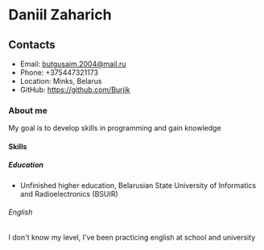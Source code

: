 # Daniil Zaharich

## Contacts
* Email: butgusaim.2004@mail.ru
* Phone: +375447321173
* Location: Minks, Belarus
* GitHub: https://github.com/Burjik


### About me

My goal is to develop skills in programming and gain knowledge

#### Skills 



##### Education

* Unfinished higher education, Belarusian State University of Informatics and Radioelectronics (BSUIR)

###### English

I don't know my level, I've been practicing english at school and university